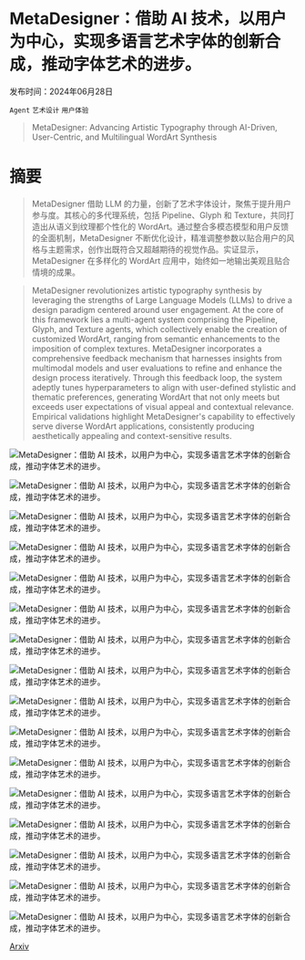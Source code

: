# MetaDesigner：借助 AI 技术，以用户为中心，实现多语言艺术字体的创新合成，推动字体艺术的进步。

发布时间：2024年06月28日

`Agent` `艺术设计` `用户体验`

> MetaDesigner: Advancing Artistic Typography through AI-Driven, User-Centric, and Multilingual WordArt Synthesis

# 摘要

> MetaDesigner 借助 LLM 的力量，创新了艺术字体设计，聚焦于提升用户参与度。其核心的多代理系统，包括 Pipeline、Glyph 和 Texture，共同打造出从语义到纹理都个性化的 WordArt。通过整合多模态模型和用户反馈的全面机制，MetaDesigner 不断优化设计，精准调整参数以贴合用户的风格与主题需求，创作出既符合又超越期待的视觉作品。实证显示，MetaDesigner 在多样化的 WordArt 应用中，始终如一地输出美观且贴合情境的成果。

> MetaDesigner revolutionizes artistic typography synthesis by leveraging the strengths of Large Language Models (LLMs) to drive a design paradigm centered around user engagement. At the core of this framework lies a multi-agent system comprising the Pipeline, Glyph, and Texture agents, which collectively enable the creation of customized WordArt, ranging from semantic enhancements to the imposition of complex textures. MetaDesigner incorporates a comprehensive feedback mechanism that harnesses insights from multimodal models and user evaluations to refine and enhance the design process iteratively. Through this feedback loop, the system adeptly tunes hyperparameters to align with user-defined stylistic and thematic preferences, generating WordArt that not only meets but exceeds user expectations of visual appeal and contextual relevance. Empirical validations highlight MetaDesigner's capability to effectively serve diverse WordArt applications, consistently producing aesthetically appealing and context-sensitive results.

![MetaDesigner：借助 AI 技术，以用户为中心，实现多语言艺术字体的创新合成，推动字体艺术的进步。](../../../paper_images/2406.19859/x2.png)

![MetaDesigner：借助 AI 技术，以用户为中心，实现多语言艺术字体的创新合成，推动字体艺术的进步。](../../../paper_images/2406.19859/x3.png)

![MetaDesigner：借助 AI 技术，以用户为中心，实现多语言艺术字体的创新合成，推动字体艺术的进步。](../../../paper_images/2406.19859/x4.png)

![MetaDesigner：借助 AI 技术，以用户为中心，实现多语言艺术字体的创新合成，推动字体艺术的进步。](../../../paper_images/2406.19859/x5.png)

![MetaDesigner：借助 AI 技术，以用户为中心，实现多语言艺术字体的创新合成，推动字体艺术的进步。](../../../paper_images/2406.19859/x6.png)

![MetaDesigner：借助 AI 技术，以用户为中心，实现多语言艺术字体的创新合成，推动字体艺术的进步。](../../../paper_images/2406.19859/x7.png)

![MetaDesigner：借助 AI 技术，以用户为中心，实现多语言艺术字体的创新合成，推动字体艺术的进步。](../../../paper_images/2406.19859/x8.png)

![MetaDesigner：借助 AI 技术，以用户为中心，实现多语言艺术字体的创新合成，推动字体艺术的进步。](../../../paper_images/2406.19859/x9.png)

![MetaDesigner：借助 AI 技术，以用户为中心，实现多语言艺术字体的创新合成，推动字体艺术的进步。](../../../paper_images/2406.19859/x10.png)

![MetaDesigner：借助 AI 技术，以用户为中心，实现多语言艺术字体的创新合成，推动字体艺术的进步。](../../../paper_images/2406.19859/x11.png)

![MetaDesigner：借助 AI 技术，以用户为中心，实现多语言艺术字体的创新合成，推动字体艺术的进步。](../../../paper_images/2406.19859/x12.png)

![MetaDesigner：借助 AI 技术，以用户为中心，实现多语言艺术字体的创新合成，推动字体艺术的进步。](../../../paper_images/2406.19859/x13.png)

![MetaDesigner：借助 AI 技术，以用户为中心，实现多语言艺术字体的创新合成，推动字体艺术的进步。](../../../paper_images/2406.19859/x14.png)

![MetaDesigner：借助 AI 技术，以用户为中心，实现多语言艺术字体的创新合成，推动字体艺术的进步。](../../../paper_images/2406.19859/x15.png)

![MetaDesigner：借助 AI 技术，以用户为中心，实现多语言艺术字体的创新合成，推动字体艺术的进步。](../../../paper_images/2406.19859/x16.png)

![MetaDesigner：借助 AI 技术，以用户为中心，实现多语言艺术字体的创新合成，推动字体艺术的进步。](../../../paper_images/2406.19859/x17.png)

[Arxiv](https://arxiv.org/abs/2406.19859)